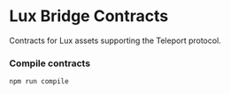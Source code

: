 # Lux Bridge Contracts
Contracts for Lux assets supporting the Teleport protocol.


### Compile contracts

```sh
npm run compile
```
